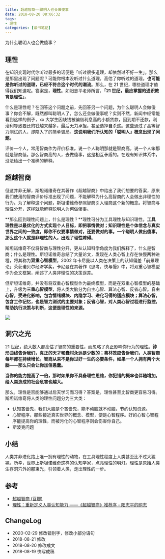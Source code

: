```yaml
---
title: 超越智商——聪明人也会做傻事
date: 2018-08-20 08:06:32
tags:
- 理性
categories: [读书笔记]
---
```

为什么聪明人也会做傻事？
<!--more-->

## 理性

在知识变现时代你听过最多的话便是「听过很多道理，却依然过不好一生」。那么是那里出现了问题呢？可能你根本没听过什么道理，高估了你听过的道理。**也可能是你听过的道理，已经不符合这个时代的潮流**。那么，在 21 世纪，哪些道理才值得我们知道呢。答案是，**理性**。如阳志平老师所言，**「21 世纪，最应掌握的通识教育是理性」**。

什么是理性呢？在回答这个问题之前，先回答另一个问题，为什么聪明人会做傻事？你会不解，既然都叫聪明人了，怎么还会做傻事呢？实则不然，新闻中经常能看到这样的例子，xx 大学生因缺钱被骗借利息高的小额贷款，因到期不还款，利滚利导致要还的钱越来越多，最后无力承担，甚至选择自杀这。这些通过了高等智力测试的人，却陷入了的简单骗局。**这说明我们所认知的「聪明人」概念出现了问题。**

评价一个人，常用智商作为评价标准。说一个人聪明那就是智商高，说一个人笨那就是智商低。那么智商高的人，去做傻事，这是相互矛盾的。在现有知识体系中，没法给出一个准确的解释。

## 超越智商

但这并非无解，斯坦诺维奇在其著作《超越智商》中给出了我们想要的答案，原来我们使用的智商评价标准出现了问题，不能解释为什么高智商的人会做出非理性的行为。为了解释这个问题，斯坦诺维奇参照智商引入理商这个新的概念。将智商与理性分开，这样就能解释聪明人为何做傻事。

**那么回到理性问题上，什么是理性？**理性可分为工具理性与知识理性。**工具理性是以最优化的方式实现个人目标，即把事情做对；知识理性是个体信念与真实世界之间的一致度，即你不仅要事情做对，还要做对的事。**一个聪明人做出傻事，那么这个人就是非理性的人，出现了**理性障碍**。

斯坦诺维奇不仅将智商与理性分开，更从认知科学角度为我们解释了，什么是智商；什么是理性。斯坦诺维奇总结了大量论文，发现在人类心智上存在快慢两种进程，将其称为**双重心智模型**。2002 年卡尼曼以人类在决策上的认知偏差「前景理论」荣获诺贝尔经济学奖，卡尼曼在其著作《思考，快与慢》中，将双重心智模型作为全文框架，阐述了人类非理性的决策误差。

但斯坦诺维奇，并没有将双重心智模型作为最终模型，而是在双重心智模型的基础上，升级为**三重心智模型**，将人类大脑分为自主心智、算法心智、反省心智。**自主心智，受进化影响，包含情绪模块、内隐学习、进化习得的适应模块；算法心智，包含工作记忆，也是智力测试的主要对象；反省心智，对人类心智过程进行监控，帮助执行决策与判断，这便是理性的来源。**

![](https://blgo-1258469251.file.myqcloud.com/Reason.jpg)

## 洞穴之光

21 世纪，绝大数人都高估了智商的重要性，而忽略了真正影响你行为的理性。**钟形曲线告诉我们，真正的天才和蠢材永远是少数的；弗林效应告诉我们，人类智商每年都在持续增长。智商从来不是你过好一生的必要条件，如果一个人拥有两个大脑——那么只会让你加倍愚蠢。**

**当你的能力提高了一倍，那时如果你不具备理性思维，你犯错的概率也伴随增加，给人类造成的社会危害也越大。**

那么，理性是否能够通过后天学习而习得？答案是，理性甚至比智商更容易习得。斯坦诺维奇将人类的理性问题分为三大类：

- 认知吝啬鬼，我们大脑是个吝啬鬼，能不动脑就不动脑，节约认知资源。
- 心智程序，那些接近真实世界的概念、模型，便是心智程序。好的心智心智程序能提高你的理性，而被污化的心智程序则会伤害你自己。
- 斯波克问题

## 小结

人类并非进化路上唯一拥有理性的动物，在工具理性程度上人类甚至比不过大猩猩。所幸，世界上斯坦诺维奇这样的认知学家，点亮理性的明灯。理性是原始人类生存洞穴外的那束光，引领着人类，走出理性的一步。

## 参考

- [超越智商 (豆瓣)](https://book.douban.com/subject/26605978/)
- [理性：重新定义人类认知能力 ——《超越智商》推荐序 - 阳志平的网志](https://www.yangzhiping.com/psy/What-Intelligence-Tests-Miss.html)

## ChangeLog

- 2020-02-29 修改错别字，修改小部分语句
- 2018-08-21 修改
- 2018-08-20 修改成文
- 2018-08-19 快写成稿
